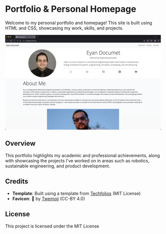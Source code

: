 # Portfolio & Personal Homepage

Welcome to my personal portfolio and homepage! This site is built using HTML and CSS, showcasing my work, skills, and projects.

![Website screenshot](/img/meta.png)

## Overview

This portfolio highlights my academic and professional achievements, along with showcasing the projects I've worked on in areas such as robotics, sustainable engineering, and product development.

## Credits

- **Template**: Built using a template from [Techfolios](https://techfolios.github.io) (MIT License)
- **Favicon**: 🤖 by [Twemoji](https://github.com/twitter/twemoji) (CC-BY 4.0)

## License

This project is licensed under the MIT License
